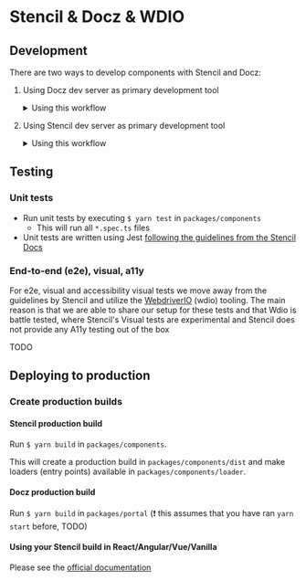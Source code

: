 # Stencil & Docz & WDIO

## Development

There are two ways to develop components with Stencil and Docz:

1. Using Docz dev server as primary development tool

    <details>
        <summary>Using this workflow</summary>
        
        ### Workflow
        *  Start Stencil dev server: `cd packages/components && yarn start` 
            This will open up a browser tab which you can close.
        * Open a second terminal windows and start the Docz dev server: `cd packages/portal && yarn start`
            This will open up a browser tab with Docz dev server, it will initially show a blank page. 
            Check your terminal when you can refresh and start developing.
        * Go to your component page in your browser
        * Any changes you make to `packages/components/src/*.{tsx,scss,mdx}` will hot reload the Docz dev server
        
        ### Pros
        * Very integrated development approach
            * Immediately see if your changes make the documentation outdated
            * Easy to check if other components (molecules, design patterns) that use your
            change component are affected
        * Visually more attractive dev environment than Stencil dev server
        
        ### Cons
        * Slightly slower than using Stencil dev server
        * If you add a new component you need to restart the Docz dev server
        * it requires to have the component directory to have `docz/*.mdx` file
        
    </details>

2. Using Stencil dev server as primary development tool

    <details>
        <summary>Using this workflow</summary>
        
        ### Workflow
        * Start Stencil dev server: `cd packages/components && yarn start` 
        * This will open a browser tab which loads `packages/component/index.html`
        * Click on your component
        * You will be redirected to `/src/component/index.html`
        * Make the changes you need
        * Start the Docz dev server `cd packages/portal && yarn start --no-sym-link`
        * Verify all docs are up to date
        
        ### Pros
        * Faster than the integrated approach
        * No need for symlinks
                
        ### Cons
        * Have to start up Docz server every time you change your component to verify docs
        * Restart Docz server if you make changes to your .mdx file
        
    </details>
    
## Testing

### Unit tests
* Run unit tests by executing `$ yarn test` in `packages/components`
    * This will run all `*.spec.ts` files
* Unit tests are written using Jest 
[following the guidelines from the Stencil Docs](https://stenciljs.com/docs/unit-testing)

### End-to-end (e2e), visual, a11y
For e2e, visual and accessibility visual tests we move away from the guidelines by Stencil and 
utilize the [WebdriverIO](https://webdriver.io) (wdio) tooling. The main reason is that we are able to 
share our setup for these tests and that Wdio is battle tested, where Stencil's Visual tests are experimental 
and Stencil does not provide any A11y testing out of the box

TODO

## Deploying to production

### Create production builds

#### Stencil production build

Run `$ yarn build` in `packages/components`.

This will create a production build in `packages/components/dist` and 
make loaders (entry points) available in `packages/components/loader`.

#### Docz production build

Run `$ yarn build` in `packages/portal` 
(❗ this assumes that you have ran `yarn start` before, TODO)

#### Using your Stencil build in React/Angular/Vue/Vanilla

Please see the [official documentation](https://stenciljs.com/docs/overview) 